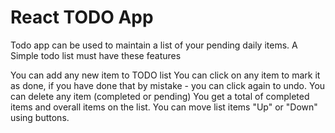 # React TODO App
Todo app can be used to maintain a list of your pending daily items. A Simple todo list must have these features

You can add any new item to TODO list
You can click on any item to mark it as done, if you have done that by mistake - you can click again to undo.
You can delete any item (completed or pending)
You get a total of completed items and overall items on the list.
You can move list items "Up" or "Down" using buttons.

